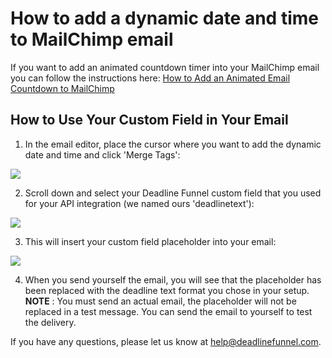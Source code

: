 # How to add a dynamic date and time to MailChimp email

If you want to add an animated countdown timer into your MailChimp email you can follow the instructions here: [How to Add an Animated Email Countdown to MailChimp](http://documentation.deadlinefunnel.com/article/255-how-to-add-%20email-countdown-code-to-mailchimp)

## How to Use Your Custom Field in Your Email

1. In the email editor, place the cursor where you want to add the dynamic date and time and click 'Merge Tags':

![](https://s3.amazonaws.com/helpscout.net/docs/assets/53974d6ce4b0c76107b109d1/images/5bc8b905042863158cc79867/file-cCiL9dDxPy.png)

2. Scroll down and select your Deadline Funnel custom field that you used for your API integration \(we named ours 'deadlinetext'\):

![](https://s3.amazonaws.com/helpscout.net/docs/assets/53974d6ce4b0c76107b109d1/images/5bc8b9312c7d3a04dd5bd976/file-mNabYbN1DP.png)

3. This will insert your custom field placeholder into your email:

![](https://s3.amazonaws.com/helpscout.net/docs/assets/53974d6ce4b0c76107b109d1/images/5bc8b9712c7d3a04dd5bd97a/file-JROUtx4Zjo.png)

4. When you send yourself the email, you will see that the placeholder has been replaced with the deadline text format you chose in your setup. **NOTE** : You must send an actual email, the placeholder will not be replaced in a test message. You can send the email to yourself to test the delivery.

If you have any questions, please let us know at [help@deadlinefunnel.com](mailto:mailto:help@deadlinefunnel.com).

